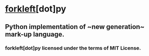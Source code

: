 # [forkleft](https://github.com/ferhatgec/forkleft)[dot]py
## Python implementation of ~new generation~ mark-up language. 

### forkleft[dot]py licensed under the terms of MIT License.
